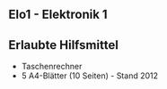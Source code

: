 ## Elo1 - Elektronik 1

## Erlaubte Hilfsmittel
 * Taschenrechner
 * 5 A4-Blätter (10 Seiten) - Stand 2012